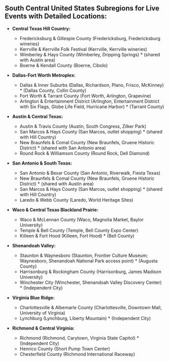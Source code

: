 ## South Central United States Subregions for Live Events with Detailed Locations:

- **Central Texas Hill Country:**

  - Fredericksburg & Gillespie County (Fredericksburg, Fredericksburg wineries)
  - Kerrville & Kerrville Folk Festival (Kerrville, Kerrville wineries)
  - Wimberley & Hays County (Wimberley, Dripping Springs) \* (shared with Austin area)
  - Boerne & Kendall County (Boerne, Cibolo)

- **Dallas-Fort Worth Metroplex:**

  - Dallas & Inner Suburbs (Dallas, Richardson, Plano, Frisco, McKinney) \* (Dallas County, Collin County)
  - Fort Worth & Tarrant County (Fort Worth, Arlington, Grapevine)
  - Arlington & Entertainment District (Arlington, Entertainment District with Six Flags, Globe Life Field, Hurricane Harbor) \* (Tarrant County)

- **Austin & Central Texas:**

  - Austin & Travis County (Austin, South Congress, Zilker Park)
  - San Marcos & Hays County (San Marcos, outlet shopping) \* (shared with Hill Country)
  - New Braunfels & Comal County (New Braunfels, Gruene Historic District) \* (shared with San Antonio area)
  - Round Rock & Williamson County (Round Rock, Dell Diamond)

- **San Antonio & South Texas:**

  - San Antonio & Bexar County (San Antonio, Riverwalk, Fiesta Texas)
  - New Braunfels & Comal County (New Braunfels, Gruene Historic District) \* (shared with Austin area)
  - San Marcos & Hays County (San Marcos, outlet shopping) \* (shared with Hill Country)
  - Laredo & Webb County (Laredo, World Heritage Sites)

- **Waco & Central Texas Blackland Prairie:**

  - Waco & McLennan County (Waco, Magnolia Market, Baylor University)
  - Temple & Bell County (Temple, Bell County Expo Center)
  - Killeen & Fort Hood (Killeen, Fort Hood) \* (Bell County)

- **Shenandoah Valley:**

  - Staunton & Waynesboro (Staunton, Frontier Culture Museum; Waynesboro, Shenandoah National Park access point) \* (Augusta County)
  - Harrisonburg & Rockingham County (Harrisonburg, James Madison University)
  - Winchester City (Winchester, Shenandoah Valley Discovery Center) \* (Independent City)

- **Virginia Blue Ridge:**

  - Charlottesville & Albemarle County (Charlottesville, Downtown Mall, University of Virginia)
  - Lynchburg (Lynchburg, Liberty Mountain) \* (Independent City)

- **Richmond & Central Virginia:**
  - Richmond (Richmond, Carytown, Virginia State Capitol) \* (Independent City)
  - Henrico County (Short Pump Town Center)
  - Chesterfield County (Richmond International Raceway)
